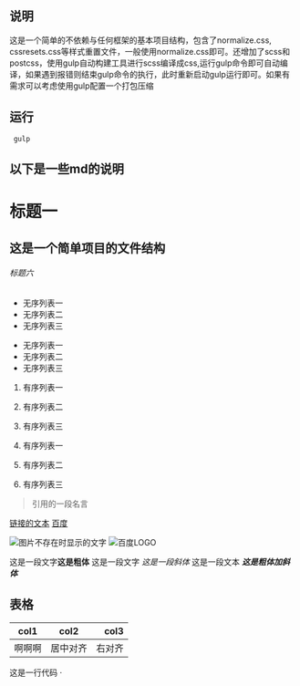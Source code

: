 ## 说明

 这是一个简单的不依赖与任何框架的基本项目结构，包含了normalize.css, cssresets.css等样式重置文件，一般使用normalize.css即可。还增加了scss和postcss，使用gulp自动构建工具进行scss编译成css,运行gulp命令即可自动编译，如果遇到报错则结束gulp命令的执行，此时重新启动gulp运行即可。如果有需求可以考虑使用gulp配置一个打包压缩
 
## 运行

```
 gulp
 ```


## 以下是一些md的说明


# 标题一
## 这是一个简单项目的文件结构
###### 标题六

- 无序列表一
- 无序列表二
- 无序列表三

* 无序列表一
* 无序列表二
* 无序列表三

1. 有序列表一
2. 有序列表二
3. 有序列表三

1. 有序列表一
1. 有序列表二
1. 有序列表三

> 引用的一段名言

[链接的文本](链接的url)
[百度](http://www.baidu.com)

![图片不存在时显示的文字](图片的地址链接)
![百度LOGO](http://www.baidu.com)


这是一段文字**这是粗体** 这是一段文字 *这是一段斜体* 这是一段文本  ***这是粗体加斜体***

## 表格
| col1   | col2     | col3   |
| ------ | :------: | -----: |
| 啊啊啊 | 居中对齐 | 右对齐 |

这是一行代码 ·<script>· 哈哈

···html
<!DOCTYPE html>
<html lang="en">
<meta charset="UTF-8">
<title>Title</title>
<body>

</body>
</html>

···
